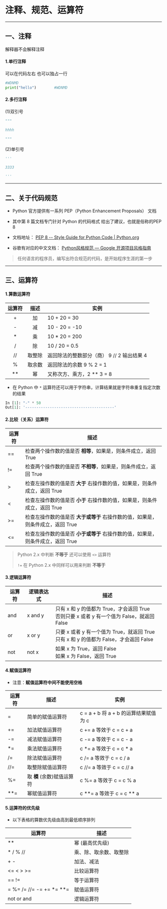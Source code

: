# 注释、规范、运算符

---

## 一、注释

解释器不会解释注释

#### 1.单行注释

可以在代码左右  也可以独占一行

```py
#WDNMD
print("hello")        #WDNMD
```

#### 2.多行注释

(1)双引号

```py
"""

hhhh

"""
```

(2)单引号

```py
'''

3333

'''
```

---

## 二、关于代码规范

- Python 官方提供有一系列 PEP（Python Enhancement Proposals） 文档

- 其中第 8 篇文档专门针对 Python 的代码格式 给出了建议，也就是俗称的PEP 8

- 文档地址： [PEP 8 -- Style Guide for Python Code | Python.org](https://www.python.org/dev/peps/pep-0008/)

- 谷歌有对应的中文文档： [Python风格规范 — Google 开源项目风格指南](https://zh-google-styleguide.readthedocs.io/en/latest/google-python-styleguide/python_style_rules/)

> 任何语言的程序员，编写出符合规范的代码，是开始程序生涯的第一步

---

## 三、运算符

#### 1.算数运算符

| 运算符 | 描述  | 实例                         |
|:---:|:---:| -------------------------- |
| +   | 加   | 10 + 20 = 30               |
| -   | 减   | 10 - 20 = -10              |
| *   | 乘   | 10 * 20 = 200              |
| /   | 除   | 10 / 20 = 0.5              |
| //  | 取整除 | 返回除法的整数部分（商） 9 // 2 输出结果 4 |
| %   | 取余数 | 返回除法的余数 9 % 2 = 1          |
| **  | 幂   | 又称次方、乘方，2 ** 3 = 8         |

- 在 Python 中 `*` 运算符还可以用于字符串，计算结果就是字符串重复指定次数的结果

```python
In [1]: "-" * 50
Out[1]: '----------------------------------------' 
```

#### 2.比较（关系）运算符

| 运算符 | 描述                                            |
| --- | --------------------------------------------- |
| ==  | 检查两个操作数的值是否 **相等**，如果是，则条件成立，返回 True          |
| !=  | 检查两个操作数的值是否 **不相等**，如果是，则条件成立，返回 True         |
| >   | 检查左操作数的值是否 **大于** 右操作数的值，如果是，则条件成立，返回 True    |
| <   | 检查左操作数的值是否 **小于** 右操作数的值，如果是，则条件成立，返回 True    |
| >=  | 检查左操作数的值是否 **大于或等于** 右操作数的值，如果是，则条件成立，返回 True |
| <=  | 检查左操作数的值是否 **小于或等于** 右操作数的值，如果是，则条件成立，返回 True |

> Python 2.x 中判断 **不等于** 还可以使用 `<>` 运算符
> 
> `!=` 在 Python 2.x 中同样可以用来判断 **不等于**

#### 3.逻辑运算符

| 运算符 | 逻辑表达式   | 描述                                                                  |
| --- | ------- | ------------------------------------------------------------------- |
| and | x and y | 只有 x 和 y 的值都为 True，才会返回 True<br />否则只要 x 或者 y 有一个值为 False，就返回 False |
| or  | x or y  | 只要 x 或者 y 有一个值为 True，就返回 True<br />只有 x 和 y 的值都为 False，才会返回 False   |
| not | not x   | 如果 x 为 True，返回 False<br />如果 x 为 False，返回 True                      |

#### 4.赋值运算符

- 注意：**赋值运算符中间不能使用空格**

| 运算符 | 描述                | 实例                           |
| --- | ----------------- | ---------------------------- |
| =   | 简单的赋值运算符          | c = a + b 将 a + b 的运算结果赋值为 c |
| +=  | 加法赋值运算符           | c += a 等效于 c = c + a         |
| -=  | 减法赋值运算符           | c -= a 等效于 c = c - a         |
| *=  | 乘法赋值运算符           | c *= a 等效于 c = c * a         |
| /=  | 除法赋值运算符           | c /= a 等效于 c = c / a         |
| //= | 取整除赋值运算符          | c //= a 等效于 c = c // a       |
| %=  | 取 **模** (余数)赋值运算符 | c %= a 等效于 c = c % a         |
| **= | 幂赋值运算符            | c **= a 等效于 c = c ** a       |

#### 5.运算符的优先级

- 以下表格的算数优先级由高到最低顺序排列

| 运算符                      | 描述          |
| ------------------------ | ----------- |
| **                       | 幂 (最高优先级)   |
| * / % //                 | 乘、除、取余数、取整除 |
| + -                      | 加法、减法       |
| <= < > >=                | 比较运算符       |
| == !=                    | 等于运算符       |
| = %= /= //= -= += *= **= | 赋值运算符       |
| not or and               | 逻辑运算符       |


